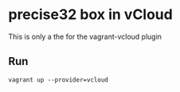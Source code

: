 # precise32 box in vCloud
This is only a the for the vagrant-vcloud plugin

## Run

    vagrant up --provider=vcloud

